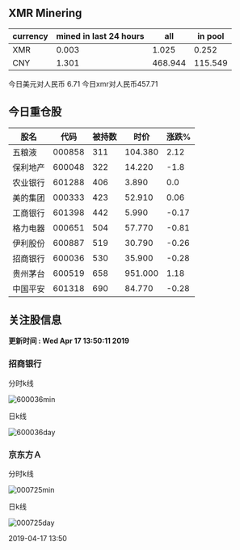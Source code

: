 ## XMR Minering

|currency|mined in last 24 hours|all|in pool|
|---|---|---|---|
|XMR|0.003|1.025|0.252|
|CNY|1.301|468.944|115.549|

今日美元对人民币 6.71	今日xmr对人民币457.71


## 今日重仓股 

|股名|代码|被持数|时价|涨跌%|
|---|---|---|---|---|
|五粮液|000858|311|104.380|2.12|
|保利地产|600048|322|14.220|-1.8|
|农业银行|601288|406|3.890|0.0|
|美的集团|000333|423|52.910|0.06|
|工商银行|601398|442|5.990|-0.17|
|格力电器|000651|504|57.770|-0.81|
|伊利股份|600887|519|30.790|-0.26|
|招商银行|600036|530|35.900|-0.28|
|贵州茅台|600519|658|951.000|1.18|
|中国平安|601318|690|84.770|-0.28|

## 关注股信息
**更新时间 : Wed Apr 17 13:50:11 2019**
### 招商银行 
分时k线

![600036min](http://image.sinajs.cn/newchart/min/n/sh600036.gif)

日k线

![600036day](http://image.sinajs.cn/newchart/daily/n/sh600036.gif)

### 京东方Ａ 
分时k线

![000725min](http://image.sinajs.cn/newchart/min/n/sz000725.gif)

日k线

![000725day](http://image.sinajs.cn/newchart/daily/n/sz000725.gif)

2019-04-17 13:50